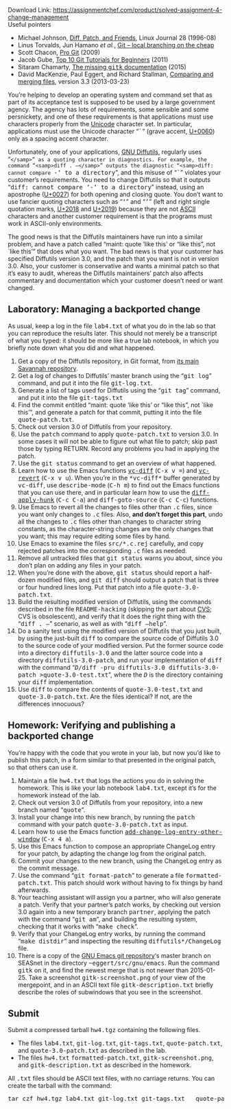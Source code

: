 Download Link: https://assignmentchef.com/product/solved-assignment-4-change-management
<br>
Useful pointers

<ul>

 <li>Michael Johnson, <a href="https://www.linuxjournal.com/article/1237">Diff, Patch, and Friends</a>, Linux Journal 28 (1996-08)</li>

 <li>Linus Torvalds, Jun Hamano <em>et al.</em>, <a href="https://git-scm.com/">Git – local branching on the cheap</a></li>

 <li>Scott Chacon, <a href="https://git-scm.com/book">Pro Git</a> (2009)</li>

 <li>Jacob Gube, <a href="http://sixrevisions.com/resources/git-tutorials-beginners/">Top 10 Git Tutorials for Beginners</a> (2011)</li>

 <li>Sitaram Chamarty, <a href="http://gitolite.com/gitk.html">The missing <samp>gitk</samp> documentation</a> (2015)</li>

 <li>David MacKenzie, Paul Eggert, and Richard Stallman, <a href="https://www.gnu.org/software/diffutils/manual/html_node/index.html">Comparing and merging files</a>, version 3.3 (2013-03-23)</li>

</ul>

You’re helping to develop an operating system and command set that as part of its acceptance test is supposed to be used by a large government agency. The agency has lots of requirements, some sensible and some persnickety, and one of these requirements is that applications must use characters properly from the <a href="https://en.wikipedia.org/wiki/Unicode">Unicode</a> character set. In particular, applications must use the Unicode character “<samp>`</samp>” (grave accent, <a href="http://www.fileformat.info/info/unicode/char/60/index.htm">U+0060</a>) only as a spacing accent character.

Unfortunately, one of your applications, <a href="https://www.gnu.org/software/diffutils/">GNU Diffutils</a>, regularly uses “<samp>`</samp>” as a quoting character in diagnostics. For example, the command “<samp>diff . –</samp>” outputs the diagnostic “<samp>diff: cannot compare `-‘ to a directory</samp>”, and this misuse of “<samp>`</samp>” violates your customer’s requirements. You need to change Diffutils so that it outputs “<samp>diff: cannot compare ‘-‘ to a directory</samp>” instead, using an apostrophe (<a href="http://www.fileformat.info/info/unicode/char/27/index.htm">U+0027</a>) for both opening and closing quote. You don’t want to use fancier quoting characters such as “<samp>‘</samp>” and “<samp>’</samp>” (left and right single quotation marks, <a href="http://www.fileformat.info/info/unicode/char/2018/index.htm">U+2018</a> and <a href="http://www.fileformat.info/info/unicode/char/2019/index.htm">U+2019</a>) because they are not <a href="https://en.wikipedia.org/wiki/ASCII">ASCII</a> characters and another customer requirement is that the programs must work in ASCII-only environments.

The good news is that the Diffutils maintainers have run into a similar problem, and have a patch called “maint: quote ‘like this’ or “like this”, not `like this’” that does what you want. The bad news is that your customer has specified Diffutils version 3.0, and the patch that you want is not in version 3.0. Also, your customer is conservative and wants a minimal patch so that it’s easy to audit, whereas the Diffutils maintainers’ patch also affects commentary and documentation which your customer doesn’t need or want changed.

<h2>Laboratory: Managing a backported change</h2>

As usual, keep a log in the file <samp>lab4.txt</samp> of what you do in the lab so that you can reproduce the results later. This should not merely be a transcript of what you typed: it should be more like a true lab notebook, in which you briefly note down what you did and what happened.

<ol>

 <li>Get a copy of the Diffutils repository, in Git format, from <a href="https://savannah.gnu.org/git/?group=diffutils">its main Savannah repository</a>.</li>

 <li>Get a log of changes to Diffutils’ master branch using the “<samp>git log</samp>” command, and put it into the file <samp>git-log.txt</samp>.</li>

 <li>Generate a list of tags used for Diffutils using the “<samp>git tag</samp>” command, and put it into the file <samp>git-tags.txt</samp></li>

 <li>Find the commit entitled “maint: quote ‘like this’ or “like this”, not `like this’”, and generate a patch for that commit, putting it into the file <samp>quote-patch.txt</samp>.</li>

 <li>Check out version 3.0 of Diffutils from your repository.</li>

 <li>Use the <samp>patch</samp> command to apply <samp>quote-patch.txt</samp> to version 3.0. In some cases it will not be able to figure out what file to patch; skip past those by typing RETURN. Record any problems you had in applying the patch.</li>

 <li>Use the <samp>git status</samp> command to get an overview of what happened.</li>

 <li>Learn how to use the Emacs functions <a href="https://www.gnu.org/software/emacs/manual/html_node/emacs/Old-Revisions.html"><samp>vc-diff</samp></a> (<samp>C-x v =</samp>) and <a href="https://www.gnu.org/software/emacs/manual/html_node/emacs/VC-Undo.html"><samp>vc-revert</samp></a> (<samp>C-x v u</samp>). When you’re in the <samp>*vc-diff*</samp> buffer generated by <samp>vc-diff</samp>, use <samp>describe-mode</samp> (<samp>C-h m</samp>) to find out the Emacs functions that you can use there, and in particular learn how to use the <a href="https://www.gnu.org/software/emacs/manual/html_node/emacs/Diff-Mode.html"><samp>diff-apply-hunk</samp></a> (<samp>C-c C-a</samp>) and <samp>diff-goto-source</samp> (<samp>C-c C-c</samp>) functions.</li>

 <li>Use Emacs to revert all the changes to files other than <samp>.c</samp> files, since you want only changes to <samp>.c</samp> files. Also, <strong>and don’t forget this part</strong>, undo all the changes to <samp>.c</samp> files other than changes to character string constants, as the character-string changes are the only changes that you want; this may require editing some files by hand.</li>

 <li>Use Emacs to examine the files <samp>src/*.c.rej</samp> carefully, and copy rejected patches into the corresponding <samp>.c</samp> files as needed.</li>

 <li>Remove all untracked files that <samp>git status</samp> warns you about, since you don’t plan on adding any files in your patch.</li>

 <li>When you’re done with the above, <samp>git status</samp> should report a half-dozen modified files, and <samp>git diff</samp> should output a patch that is three or four hundred lines long. Put that patch into a file <samp>quote-3.0-patch.txt</samp>.</li>

 <li>Build the resulting modified version of Diffutils, using the commands described in the file <samp>README-hacking</samp> (skipping the part about <a href="http://cvs.nongnu.org/">CVS</a>; CVS is obsolescent), and verify that it does the right thing with the “<samp>diff . –</samp>” scenario, as well as with “<samp>diff –help</samp>”.</li>

 <li>Do a sanity test using the modified version of Diffutils that you just built, by using the just-built <samp>diff</samp> to compare the source code of Diffutils 3.0 to the source code of your modified version. Put the former source code into a directory <samp>diffutils-3.0</samp> and the latter source code into a directory <samp>diffutils-3.0-patch</samp>, and run your implementation of <samp>diff</samp> with the command “<samp><var>D</var>/diff -pru diffutils-3.0 diffutils-3.0-patch &gt;quote-3.0-test.txt</samp>”, where the <samp><var>D</var></samp> is the directory containing your <samp>diff</samp> implementation.</li>

 <li>Use <samp>diff</samp> to compare the contents of <samp>quote-3.0-test.txt</samp> and <samp>quote-3.0-patch.txt</samp>. Are the files identical? If not, are the differences innocuous?</li>

</ol>

<h2>Homework: Verifying and publishing a backported change</h2>

You’re happy with the code that you wrote in your lab, but now you’d like to publish this patch, in a form similar to that presented in the original patch, so that others can use it.

<ol>

 <li>Maintain a file <samp>hw4.txt</samp> that logs the actions you do in solving the homework. This is like your lab notebook <samp>lab4.txt</samp>, except it’s for the homework instead of the lab.</li>

 <li>Check out version 3.0 of Diffutils from your repository, into a new branch named “<samp>quote</samp>”.</li>

 <li>Install your change into this new branch, by running the <samp>patch</samp> command with your patch <samp>quote-3.0-patch.txt</samp> as input.</li>

 <li>Learn how to use the Emacs function <a href="https://www.gnu.org/software/emacs/manual/html_node/emacs/Change-Log-Commands.html"><samp>add-change-log-entry-other-window</samp></a> (<samp>C-x 4 a</samp>).</li>

 <li>Use this Emacs function to compose an appropriate ChangeLog entry for your patch, by adapting the change log from the original patch.</li>

 <li>Commit your changes to the new branch, using the ChangeLog entry as the commit message.</li>

 <li>Use the command “<samp>git format-patch</samp>” to generate a file <samp>formatted-patch.txt</samp>. This patch should work without having to fix things by hand afterwards.</li>

 <li>Your teaching assistant will assign you a partner, who will also generate a patch. Verify that your partner’s patch works, by checking out version 3.0 again into a new temporary branch <samp>partner</samp>, applying the patch with the command “<samp>git am</samp>”, and building the resulting system, checking that it works with “<samp>make check</samp>”.</li>

 <li>Verify that your ChangeLog entry works, by running the command “<samp>make distdir</samp>” and inspecting the resulting <samp>diffutils*/ChangeLog</samp> file.</li>

 <li>There is a copy of the <a href="https://savannah.gnu.org/git/?group=emacs">GNU Emacs git repository</a>‘s master branch on SEASnet in the directory <samp>~eggert/src/gnu/emacs</samp>. Run the command <samp>gitk</samp> on it, and find the newest merge that is not newer than 2015-01-25. Take a screenshot <samp>gitk-screenshot.png</samp> of your view of the mergepoint, and in an ASCII text file <samp>gitk-description.txt</samp> briefly describe the roles of subwindows that you see in the screenshot.</li>

</ol>

<h2>Submit</h2>

Submit a compressed tarball <samp>hw4.tgz</samp> containing the following files.

<ul>

 <li>The files <samp>lab4.txt</samp>, <samp>git-log.txt</samp>, <samp>git-tags.txt</samp>, <samp>quote-patch.txt</samp>, and <samp>quote-3.0-patch.txt</samp> as described in the lab.</li>

 <li>The files <samp>hw4.txt</samp> <samp>formatted-patch.txt</samp>, <samp>gitk-screenshot.png</samp>, and <samp>gitk-description.txt</samp> as described in the homework.</li>

</ul>

All <samp>.txt</samp> files should be ASCII text files, with no carriage returns. You can create the tarball with the command:

<pre><samp>tar czf hw4.tgz lab4.txt git-log.txt git-tags.txt   quote-patch.txt quote-3.0-patch.txt hw4.txt formatted-patch.txt   gitk-screenshot.png gitk-description.txt</samp></pre>